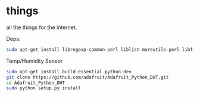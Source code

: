 # things
all the things for the internet.

Deps: 
```bash
sudo apt-get install libregexp-common-perl liblist-moreutils-perl libfile-slurp-perl libwww-perl libipc-system-simple-perl tshark
```

Temp/Humidity Sensor

```bash
sudo apt-get install build-essential python-dev
git clone https://github.com/adafruit/Adafruit_Python_DHT.git
cd Adafruit_Python_DHT
sudo python setup.py install
```

